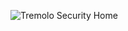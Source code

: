 ![Tremolo Security Home](https://www.tremolosecurity.com/site/wp-content/uploads/Tremolo-Logo-31.png)
